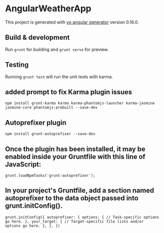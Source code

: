 # AngularWeatherApp

This project is generated with [yo angular generator](https://github.com/yeoman/generator-angular)
version 0.16.0.

## Build & development

Run `grunt` for building and `grunt serve` for preview.

## Testing

Running `grunt test` will run the unit tests with karma.

## added prompt to fix Karma plugin issues
`npm install grunt-karma karma karma-phantomjs-launcher karma-jasmine jasmine-core phantomjs-prebuilt --save-dev`

## Autoprefixer plugin
`npm install grunt-autoprefixer --save-dev`

## Once the plugin has been installed, it may be enabled inside your Gruntfile with this line of JavaScript:

`grunt.loadNpmTasks('grunt-autoprefixer');`

## In your project's Gruntfile, add a section named autoprefixer to the data object passed into grunt.initConfig().

`grunt.initConfig({
  autoprefixer: {
    options: {
      // Task-specific options go here.
    },
    your_target: {
      // Target-specific file lists and/or options go here.
    },
  },
})`
